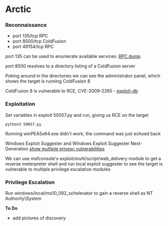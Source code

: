 # Arctic

### Reconnaissance

- port 135/tcp RPC
- port 8500/tcp ColdFusion
- port 49154/tcp RPC

port 135 can be used to enumerate available services: [RPC dump](./arctic.rpcdump)

port 8500 resolves to a directory listing of a ColdFusion server

Poking around in the directories we can see the administrator panel, which shows the target is running 
ColdFusion 8

ColdFusion 8 is vulnerable to RCE, CVE-2009-2265 - [exploit-db](https://www.exploit-db.com/exploits/50057)

### Exploitation

Set variables in exploit 50057.py and run, giving us RCE on the target

`python3 50057.py`

Running winPEASx64.exe didn't work, the command was just echoed back

Windows Exploit Suggester and Windows Exploit Suggester Next-Generation [show multiple privesc vulnerabilities](./arctic-exploits.md)

We can use msfconsole's exploit/multi/script/web_delivery module to get a reverse meterpreter shell and run 
local exploit suggester to see the target is vulnerable to multiple privilege escalation modules

### Privilege Escalation

Run windows/local/ms10_092_schelevator to gain a reverse shell as NT Authority\System

**To Do**
- add pictures of discovery
